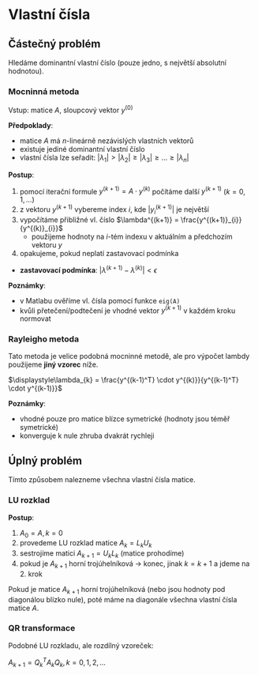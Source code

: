 # Vlastní čísla

## Částečný problém

Hledáme dominantní vlastní číslo (pouze jedno, s největší absolutní hodnotou).

### Mocninná metoda

Vstup: matice $A$, sloupcový vektor $y^{(0)}$

**Předpoklady**:
- matice $A$ má $n$-lineárně nezávislých vlastních vektorů
- existuje jediné dominantní vlastní číslo
- vlastní čísla lze seřadit: $|\lambda_{1}| > |\lambda_{2}| \geq |\lambda_{3}| \geq \dots \geq |\lambda_{n}|$

**Postup**:
1. pomocí iterační formule $y^{(k+1)} = A\cdot y^{(k)}$ počítáme další $y^{(k+1)}$ ($k = 0, 1, \dots$)
2. z vektoru $y^{(k+1)}$ vybereme index $i$, kde $|y^{(k+1)}_{i}|$ je největší
3. vypočítáme přibližné vl. číslo $\lambda^{(k+1)} = \frac{y^{(k+1)}_{i}}{y^{(k)}_{i}}$
	- použijeme hodnoty na $i$-tém indexu v aktuálním a předchozím vektoru $y$
4. opakujeme, pokud neplatí zastavovací podmínka

+ **zastavovací podmínka**: $|\lambda^{(k+1)} - \lambda^{(k)}| < \epsilon$

**Poznámky**:
- v Matlabu ověříme vl. čísla pomocí funkce `eig(A)`
- kvůli přetečení/podtečení je vhodné vektor $y^{(k+1)}$ v každém kroku normovat

### Rayleigho metoda

Tato metoda je velice podobná mocninné metodě, ale pro výpočet lambdy použijeme **jiný vzorec** níže.

$\displaystyle\lambda_{k} = \frac{y^{(k-1)^T} \cdot y^{(k)}}{y^{(k-1)^T} \cdot y^{(k-1)}}$

**Poznámky**:
- vhodné pouze pro matice blízce symetrické (hodnoty jsou téměř symetrické)
- konverguje k nule zhruba dvakrát rychleji

## Úplný problém

Tímto způsobem nalezneme všechna vlastní čísla matice.

### LU rozklad

**Postup**:
1. $A_{0} = A, k = 0$
2. provedeme LU rozklad matice $A_{k} = L_{k}U_{k}$
3. sestrojíme matici $A_{k+1} = U_{k}L_{k}$ (matice prohodíme)
4. pokud je $A_{k+1}$ horní trojúhelníková -> konec, jinak $k = k+1$ a jdeme na 2. krok

Pokud je matice $A_{k+1}$ horní trojúhelníková (nebo jsou hodnoty pod diagonálou blízko nule), poté máme na diagonále všechna vlastní čísla matice $A$.

### QR transformace

Podobné LU rozkladu, ale rozdílný vzoreček:

$A_{k+1} = Q^T_{k}A_{k}Q_{k}, k = 0, 1, 2, \dots$
